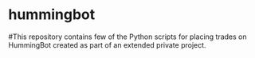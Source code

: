 # hummingbot
#This repository contains few of the Python scripts for placing trades on HummingBot created as part of an extended private project.
